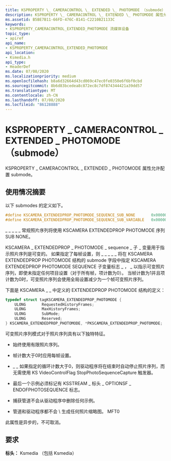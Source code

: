 ```yaml
---
title: KSPROPERTY \_ CAMERACONTROL \_ EXTENDED \_ PHOTOMODE （submode）
description: KSPROPERTY \_ CAMERACONTROL \_ EXTENDED \_ PHOTOMODE 属性允许配置 submode。
ms.assetid: B5BE7B11-66FD-476C-8141-C2210B21133C
keywords:
- KSPROPERTY_CAMERACONTROL_EXTENDED_PHOTOMODE 流媒体设备
topic_type:
- apiref
api_name:
- KSPROPERTY_CAMERACONTROL_EXTENDED_PHOTOMODE
api_location:
- Ksmedia.h
api_type:
- HeaderDef
ms.date: 07/08/2020
ms.localizationpriority: medium
ms.openlocfilehash: b8a6d32664d43cd069c47ec0fe0350e6f6bf0cbd
ms.sourcegitcommit: 8b6d83bcedea8c872ec8c7df874344421a39dd57
ms.translationtype: MT
ms.contentlocale: zh-CN
ms.lasthandoff: 07/08/2020
ms.locfileid: "86128888"
---
```

# <a name="ksproperty_cameracontrol_extended_photomode-submode"></a>KSPROPERTY \_ CAMERACONTROL \_ EXTENDED \_ PHOTOMODE （submode）

KSPROPERTY \_ CAMERACONTROL \_ EXTENDED \_ PHOTOMODE 属性允许配置 submode。

## <a name="usage-summary"></a>使用情况摘要

以下 submodes 的定义如下。

```cpp
#define KSCAMERA_EXTENDEDPROP_PHOTOMODE_SEQUENCE_SUB_NONE       0x00000000
#define KSCAMERA_EXTENDEDPROP_PHOTOMODE_SEQUENCE_SUB_VARIABLE   0x00000001
```

\_ \_ \_ \_ \_ 常规照片序列将使用 KSCAMERA EXTENDEDPROP PHOTOMODE 序列 SUB NONE。

KSCAMERA \_ EXTENDEDPROP \_ PHOTOMODE \_ sequence \_ 子 \_ 变量用于指示照片序列是可变的。 如果指定了每帧设置，则 \_ \_ \_ \_ \_ 将在 KSCAMERA EXTENDEDPROP PHOTOMODE 结构的 submode 字段中指定 KSCAMERA EXTENDEDPROP PHOTOMODE SEQUENCE 子变量标志 \_ ， \_ 以指示可变照片序列，即使未指定任何项目设置（对于所有帧，项计数为0）。 当帧计数为1并且项计数为0时，可变照片序列会使用全局设置减少为一个帧可变照片序列。

下面是 KSCAMERA \_ \_ 中定义的 EXTENDEDPROP PHOTOMODE 结构的定义：

```cpp
typedef struct tagKSCAMERA_EXTENDEDPROP_PHOTOMODE {  
    ULONG       RequestedHistoryFrames;  
    ULONG       MaxHistoryFrames;  
    ULONG       SubMode;  
    ULONG       Reserved;  
} KSCAMERA_EXTENDEDPROP_PHOTOMODE, *PKSCAMERA_EXTENDEDPROP_PHOTOMODE;
```

可变照片序列模式对于照片序列具有以下独特特征。

- 始终使用有限照片序列。

- 帧计数大于0时应用每帧设置。

- \_ \_ 如果指定的循环计数大于0，则驱动程序将在结束时自动停止照片序列，而无需使用 KS VideoControlFlag StopPhotoSequenceCapture 触发器。

- 最后一个示例必须标记有 KSSTREAM \_ 标头 \_ OPTIONSF \_ ENDOFPHOTOSEQUENCE 标志。

- 捕获管道不会从驱动程序中删除任何示例。

- 管道和驱动程序都不会 \\ 生成任何照片缩略图。 MFT0

此属性是异步的，不可取消。

## <a name="requirements"></a>要求

**标头：** Ksmedia （包括 Ksmedia）
